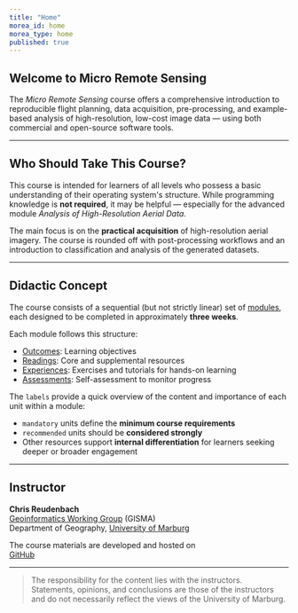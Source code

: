 ```yaml
---
title: "Home"
morea_id: home
morea_type: home
published: true
---
```


## Welcome to Micro Remote Sensing

The *Micro Remote Sensing* course offers a comprehensive introduction to reproducible flight planning, data acquisition, pre-processing, and example-based analysis of high-resolution, low-cost image data — using both commercial and open-source software tools.

---

## Who Should Take This Course?

This course is intended for learners of all levels who possess a basic understanding of their operating system's structure. While programming knowledge is **not required**, it may be helpful — especially for the advanced module *Analysis of High-Resolution Aerial Data*.

The main focus is on the **practical acquisition** of high-resolution aerial imagery. The course is rounded off with post-processing workflows and an introduction to classification and analysis of the generated datasets.

---

## Didactic Concept

The course consists of a sequential (but not strictly linear) set of [modules](/LV-uav-workflow/modules), each designed to be completed in approximately **three weeks**.

Each module follows this structure:

- [Outcomes](/LV-uav-workflow/outcomes): Learning objectives  
- [Readings](/LV-uav-workflow/readings): Core and supplemental resources  
- [Experiences](/LV-uav-workflow/experiences): Exercises and tutorials for hands-on learning  
- [Assessments](/LV-uav-workflow/assessments): Self-assessment to monitor progress  

The `labels` provide a quick overview of the content and importance of each unit within a module:

- `mandatory` units define the **minimum course requirements**  
- `recommended` units should be **considered strongly**  
- Other resources support **internal differentiation** for learners seeking deeper or broader engagement

---

## Instructor

**Chris Reudenbach**  
[Geoinformatics Working Group](https://www.uni-marburg.de/de/fb19/fachbereich/staff/reudenbach) (GISMA)  
Department of Geography, [University of Marburg](https://www.uni-marburg.de/en)

The course materials are developed and hosted on  
[<i class="fa fa-github"></i> GitHub](https://github.com/gisma-courses/LV-uav-workflow)

---

> The responsibility for the content lies with the instructors.  
> Statements, opinions, and conclusions are those of the instructors and do not necessarily reflect the views of the University of Marburg.
